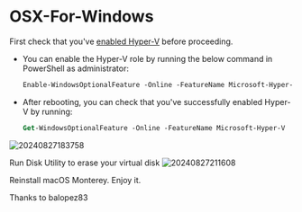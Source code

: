 # OSX-For-Windows
First check that you've [enabled Hyper-V](https://learn.microsoft.com/en-us/virtualization/hyper-v-on-windows/quick-start/enable-hyper-v) before proceeding.
- You can enable the Hyper-V role by running the below command in PowerShell as administrator:
  ```ps
  Enable-WindowsOptionalFeature -Online -FeatureName Microsoft-Hyper-V -All
  ```
- After rebooting, you can check that you've successfully enabled Hyper-V by running:
  ```ps
  Get-WindowsOptionalFeature -Online -FeatureName Microsoft-Hyper-V
  ```
![20240827183758](https://github.com/user-attachments/assets/35616bd7-e747-4a7e-9197-c5efd2bc5df2)

Run Disk Utility to erase your virtual disk
![20240827211608](https://github.com/user-attachments/assets/c9184c4f-abb2-43ea-be36-9dcc20ca3942)

Reinstall macOS Monterey. Enjoy it.

Thanks to balopez83
